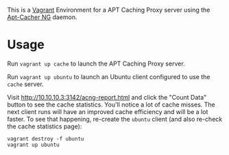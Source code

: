 This is a [Vagrant](https://www.vagrantup.com/) Environment for a APT Caching Proxy server using the [Apt-Cacher NG](https://www.unix-ag.uni-kl.de/~bloch/acng/) daemon.

# Usage

Run `vagrant up cache` to launch the APT Caching Proxy server.

Run `vagrant up ubuntu` to launch an Ubuntu client configured to use the `cache` server. 

Visit http://10.10.10.3:3142/acng-report.html and click the "Count Data"
button to see the cache statistics. You'll notice a lot of cache misses.
The next client runs will have an improved cache efficiency and will be
a lot faster. To see that happening, re-create the `ubuntu` client (and
also re-check the cache statistics page):

    vagrant destroy -f ubuntu
    vagrant up ubuntu

